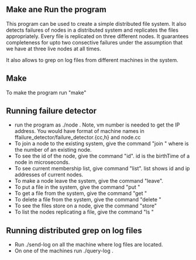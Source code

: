 ## Make ane Run the program

This program can be used to create a simple distributed file system. It also detects failures of nodes in a distributed system and replicates the files appropriately. Every file is replicated on three different nodes. It guarantees completeness for upto two consective failures under the assumption that we have at three live nodes at all times.

It also allows to grep on log files from different machines in the system.

## Make 
To make the program run "make"

## Running failure detector
* run the program as ./node <vm number>. Note, vm number is needed to get the IP address. You would have format of machine names in ffailure_detector/failure_detector.{cc,h} and node.cc
* To join a node to the existing system, give the command "join <vm number>" where <vm number> is the number of an existing node.
* To see the id of the node, give the command "id". id is the birthTime of a node in microseconds.
* To see current membership list, give command "list". list shows id and ip addresses of current nodes.
* To make a node leave the system, give the command "leave". 
* To put a file in the system, give the command "put <local filename> <sdfs filename>"
* To get a file from the system, give the command "get <sdfs filename> <local filename>"
* To delete a file from the system, give the command "delete <sdfs filename>"
* To see the files store on a node, give the command "store"
* To list the nodes replicating a file, give the command "ls <sdfs filename>"

## Running distributed grep on log files
* Run ./send-log on all the machine where log files are located.
* On one of the machines run ./query-log <grep options> <grep string>.


